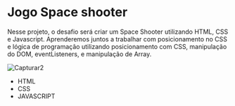 # Jogo Space shooter
Nesse projeto, o desafio será criar um Space Shooter utilizando HTML, CSS e Javascript. Aprenderemos juntos a trabalhar com posicionamento no CSS e lógica de programação utilizando posicionamento com CSS, manipulação do DOM, eventListeners, e manipulação de Array.

![Capturar2](https://user-images.githubusercontent.com/94051879/193714631-e154a131-047e-4195-8dea-1fe2a2d4fcb8.PNG)

- HTML 
- CSS
- JAVASCRIPT
